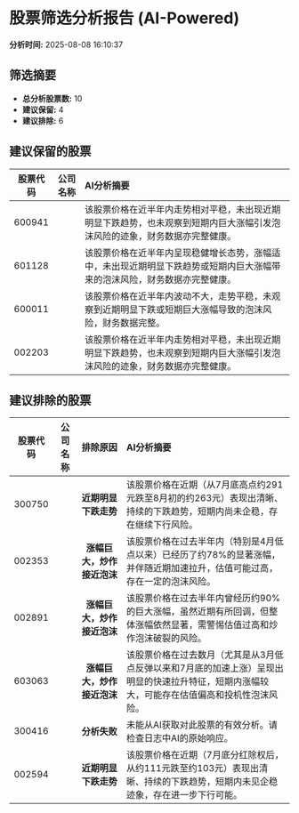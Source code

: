 # 股票筛选分析报告 (AI-Powered)

**分析时间:** 2025-08-08 16:10:37

## 筛选摘要

- **总分析股票数:** 10
- **建议保留:** 4
- **建议排除:** 6

## 建议保留的股票

| 股票代码 | 公司名称 | AI分析摘要 |
|:---:|:---:|:---|
| 600941 |  | 该股票价格在近半年内走势相对平稳，未出现近期明显下跌趋势，也未观察到短期内巨大涨幅引发泡沫风险的迹象，财务数据亦完整健康。 |
| 601128 |  | 该股票价格在近半年内呈现稳健增长态势，涨幅适中，未出现近期明显下跌趋势或短期内巨大涨幅带来的泡沫风险，财务数据亦完整健康。 |
| 600011 |  | 该股票价格在近半年内波动不大，走势平稳，未观察到近期明显下跌或短期巨大涨幅导致的泡沫风险，财务数据完整。 |
| 002203 |  | 该股票价格在近半年内走势相对平稳，未出现近期明显下跌趋势，也未观察到短期内巨大涨幅引发泡沫风险的迹象，财务数据亦完整健康。 |

## 建议排除的股票

| 股票代码 | 公司名称 | 排除原因 | AI分析摘要 |
|:---:|:---:|:---:|:---|
| 300750 |  | **近期明显下跌走势** | 该股票价格在近期（从7月底高点约291元跌至8月初的约263元）表现出清晰、持续的下跌趋势，短期内尚未企稳，存在继续下行风险。 |
| 002353 |  | **涨幅巨大，炒作接近泡沫** | 该股票价格在过去半年内（特别是4月低点以来）已经历了约78%的显著涨幅，并伴随近期加速拉升，估值可能过高，存在一定的泡沫风险。 |
| 002891 |  | **涨幅巨大，炒作接近泡沫** | 该股票价格在过去半年内曾经历约90%的巨大涨幅，虽然近期有所回调，但整体涨幅依然显著，需警惕估值过高和炒作泡沫破裂的风险。 |
| 603063 |  | **涨幅巨大，炒作接近泡沫** | 该股票价格在过去数月（尤其是从3月低点反弹以来和7月底的加速上涨）呈现出明显的快速拉升特征，短期内涨幅较大，可能存在估值偏高和投机性泡沫风险。 |
| 300416 |  | **分析失败** | 未能从AI获取对此股票的有效分析。请检查日志中AI的原始响应。 |
| 002594 |  | **近期明显下跌走势** | 该股票价格在近期（7月底分红除权后，从约111元跌至约103元）表现出清晰、持续的下跌趋势，短期内未见企稳迹象，存在进一步下行可能。 |
